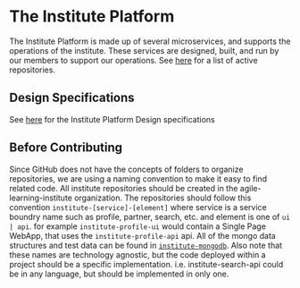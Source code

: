 # The Institute Platform

The Institute Platform is made up of several microservices, and supports the operations of the institute. These services are designed, built, and run by our members to support our operations. See [here](https://github.com/orgs/agile-learning-institute/repositories?q=institute&type=all&sort=name) for a list of active repositories.

## Design Specifications

See [here](./specifications/README.md) for the Institute Platform Design specifications

## Before Contributing

Since GitHub does not have the concepts of folders to organize repositories, we are using a naming convention to make it easy to find related code. All institute repositories should be created in the agile-learning-institute organization. The repositories should follow this convention ```institute-[service]-[element]``` where service is a service boundry name such as profile, partner, search, etc. and element is one of ```ui | api```. for example ```institute-profile-ui``` would contain a Single Page WebApp, that uses the ```institute-profile-api``` api. All of the mongo data structures and test data can be found in [```institute-mongodb```](https://github.com/agile-learning-institute/institute-mongodb). Also note that these names are technology agnostic, but the code deployed within a project should be a specific implementation. i.e. institute-search-api could be in any language, but should be implemented in only one.
